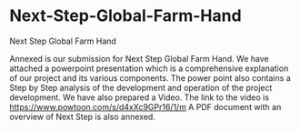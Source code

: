 # Next-Step-Global-Farm-Hand
Next Step Global Farm Hand

Annexed is our submission for Next Step Global Farm Hand.
We have attached a powerpoint presentation which is a comprehensive explanation of our project and its various components.  The power point also contains a Step by Step analysis of the development and operation of the project development.
We have also prepared a Video.  The link to the video is https://www.powtoon.com/s/d4xXc9GPr16/1/m
A PDF document with an overview of Next Step is also annexed.
